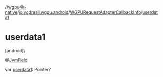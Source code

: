 //[wgpu4k-native](../../../index.md)/[io.ygdrasil.wgpu.android](../index.md)/[WGPURequestAdapterCallbackInfo](index.md)/[userdata1](userdata1.md)

# userdata1

[android]\

@[JvmField](https://kotlinlang.org/api/core/kotlin-stdlib/kotlin.jvm/-jvm-field/index.html)

var [userdata1](userdata1.md): Pointer?